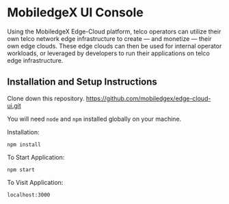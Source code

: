 # MobiledgeX UI Console

Using the MobiledgeX Edge-Cloud platform, telco operators can utilize their own telco network edge infrastructure to create — and monetize — their own edge clouds. These edge clouds can then be used for internal operator workloads, or leveraged by developers to run their applications on telco edge infrastructure.

## Installation and Setup Instructions

Clone down this repository. 
https://github.com/mobiledgex/edge-cloud-ui.git

You will need `node` and `npm` installed globally on your machine.  

Installation:

`npm install`  

To Start Application:

`npm start`  

To Visit Application:

`localhost:3000`  


